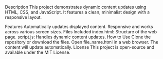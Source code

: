Description
This project demonstrates dynamic content updates using HTML, CSS, and JavaScript. It features a clean, minimalist design with a responsive layout.

Features
Automatically updates displayed content.
Responsive and works across various screen sizes.
Files Included
index.html: Structure of the web page.
script.js: Handles dynamic content updates.
How to Use
Clone the repository or download the files.
Open file_name.html in a web browser.
The content will update automatically.
License
This project is open-source and available under the MIT License.
